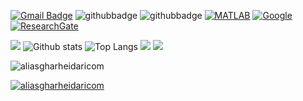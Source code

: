 
[![Gmail Badge](https://img.shields.io/badge/-Gmail-c14438?style=flat-square&logo=Gmail&logoColor=white&link=mailto:aliasghar68@gmail.com)](mailto:aliasghar68@gmail.com)
![githubbadge](https://img.shields.io/github/followers/aliasgharheidaricom?style=social)
![githubbadge](https://img.shields.io/github/stars/aliasgharheidaricom?style=social)
[![MATLAB](https://img.shields.io/badge/MATLAB-File%20Exchange-red?style=flat&logo=mathworks)]([https://www.mathworks.com/matlabcentral/profile/authors/12879262?s_tid=gn_comm](https://www.mathworks.com/matlabcentral/profile/authors/3996469))
[![Google](https://img.shields.io/badge/Google-Scholar-blue?style=flat&logo=google-scholar)]([https://scholar.google.com/citations?user=0FppPeUAAAAJu0026amp;hl=en&user=0FppPeUAAAAJ](https://scholar.google.com/citations?hl=en&user=RhDaNTUAAAAJ))
[![ResearchGate](https://img.shields.io/badge/Research-Gate-sucess?style=flat&logo=researchgate)](https://www.researchgate.net/profile/Ali-Asghar-Heidari)
 
 


![](http://github-profile-summary-cards.vercel.app/api/cards/profile-details?username=aliasgharheidaricom&theme=zenburn)
![Github stats](https://github-readme-stats.vercel.app/api?username=aliasgharheidaricom&theme=calm&show_icons=true&count_private=true)
![Top Langs](https://github-readme-stats.vercel.app/api/top-langs/?username=aliasgharheidaricom&theme=cobalt&langs_count=10&layout=compact) 
![](http://github-profile-summary-cards.vercel.app/api/cards/most-commit-language?username=aliasgharheidaricom&theme=zenburn)
![](http://github-profile-summary-cards.vercel.app/api/cards/productive-time?username=aliasgharheidaricom&theme=zenburn&utcOffset=8)


<img src="https://komarev.com/ghpvc/?username=aliasgharheidaricom&label=Profile%20views&color=0e75b6&style=flat" alt="aliasgharheidaricom" /> </p>
<p align="left"> 
	<a href="https://github.com/ryo-ma/github-profile-trophy">
	<img src="https://github-profile-trophy.vercel.app/?username=aliasgharheidaricom&theme=alduin&margin-w=15" alt="aliasgharheidaricom" />
	</a> 
</p>
